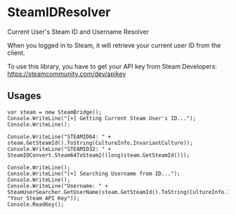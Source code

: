# SteamIDResolver
Current User's Steam ID and Username Resolver

When you logged in to Steam, it will retrieve your current user ID from the client.

To use this library, you have to get your API key from Steam Developers: https://steamcommunity.com/dev/apikey


## Usages
```
var steam = new SteamBridge();
Console.WriteLine("[+] Getting Current Steam User's ID...");
Console.WriteLine();

Console.WriteLine("STEAMID64: " + steam.GetSteamId().ToString(CultureInfo.InvariantCulture));
Console.WriteLine("STEAMID32: " + SteamIDConvert.Steam64ToSteam2((long)steam.GetSteamId()));

Console.WriteLine();
Console.WriteLine("[+] Searching Username from ID...");
Console.WriteLine();
Console.WriteLine("Username: " + SteamUserSearcher.GetUserName(steam.GetSteamId().ToString(CultureInfo.InvariantCulture), "Your Steam API Key"));
Console.ReadKey();
```

